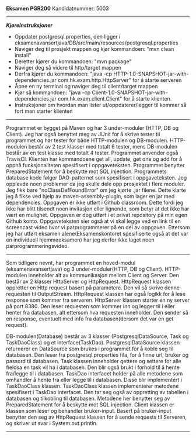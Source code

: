 **Eksamen PGR200**
Kandidatnummer: 5003
___________________________________________

***KjøreInstruksjoner***
- Oppdater postgresql.properties, den ligger i eksamenavansertjava/DB/src/main/resources/postgresql.properties
- Naviger deg til prosjekt mappen og kjør kommandoen: "mvn clean install"
- Deretter kjører du kommandoen: "mvn package"
- Naviger deg så videre til http/target mappen
- Derfra kjører du kommandoen: "java -cp HTTP-1.0-SNAPSHOT-jar-with-dependencies.jar com.hk.exam.http.HttpServer" for å starte serveren
- Åpne en ny terminal og naviger deg til client/target mappen
- Kjør så kommandoen: "java -cp Client-1.0-SNAPSHOT-jar-with-dependencies.jar com.hk.exam.client.Client" for å starte klienten.
- Instruksjoner om hvordan man lister ut/oppdaterer/legger til kommer så fort man starter klienten
_____________________________________________

Programmet er bygget på Maven og har 3 under-moduler (HTTP, DB og Client).
Jeg har også benyttet meg av JUnit for å skrive tester til programmet og har tester for både HTTP-modulen og DB-modulen.
HTTP-modulen består av 2 test klasser med totalt 6 tester, mens DB-modulen består av en test klasse med totalt 4 tester.
Programmet anvender også TravisCI.
Klienten har kommandoene get all, update, get one og add for å oppnå funksjonaliteten spesifisert i oppgaveteksten.
Programmet  benytter PreparedStatement for å beskytte mot SQL injection.
Programmets database kode følger DAO-patternet som spesifisert i oppgaveteksten.
Jeg opplevde noen problemer da jeg skulle dele opp prosjektet i flere moduler.
Jeg fikk bare "noClassDefFoundError" om jeg kjørte .jar filene.
Dette klarte jeg å fikse ved hjelp av maven-assembly-plugin, som lager en jar med dependencies.
Oppgaven er ikke utført i Github classroom. Dette fordi jeg ikke har blitt tilsendt noen invitasjon eller lignende, 
som betyr at det ikke har vært en mulighet. Oppgaven er dog utført i et privat repository på min egen Github konto.
Oppgaveteksten sier også at vi skal legge ved en link til en screencast video hvor vi parprogrammerer på en del av oppgaven.
Ettersom jeg har utført eksamen alene(Eksamenskontoret spesifiserte også at det var en individuell hjemmeeksamen) har
jeg derfor ikke laget noen parprogrammeringsvideo.
______________________________________________________

Som tidligere nevnt, har programmet en hoved-modul (eksamenavansertjava) og 3 under-moduler(HTTP, DB og Client).
HTTP-modulen inneholder alt av kommunikasjon mellom Client og Server. Den består av 2 klasser HttpServer og HttpRequest.
HttpRequest klassen oppretter en Http request basert på parametere. Den vil så skrive denne requesten til OutputStream.
HttpRequest klassen har også logikk for å lese response som kommer fra serveren. HttpServer klassen starter en ny server på 
port 8380. Den leser requesten som kommer inn og legger til i eller henter fra databasen, alt ettersom hva requesten inneholder.
Den sender så en response, eventuelt med info fra databasen(dersom det var en get request).

DB-modulen(Database) består av 3 klasser (PostgresqlDataSource, Task og TaskDaoClass) og et interface(TaskDao).
PostgresqlDataSource klassen returnerer en DataSource som brukes i programmet for å koble seg til databasen.
Den leser fra postgresql.properties fila, for å finne url, bruker og passord til databasen.
Task klassen inneholder gettere og settere for alle fieldsa en task vil ha i databasen. Den blir også brukt i forhold 
til å hente fra/legge til i databasen.
TaskDao interfacet holder på alle metodene som omhandler å hente fra eller legge til i databasen. Disse blir implementert
i TaskDaoClass klassen.
TaskDaoClass klassen implementerer metodene spesifisert i TaskDao interfacet. Den tar seg også av oppretting av tabellen 
i databasen og tilkobling til databasen.
Metodene her benytter seg av PreparedStatement for å beskytte mot SQL injection.
Client klassen er klassen som leser og behandler bruker-input. Basert på bruker-input benytter den seg av HttpRequest
klassen for å sende requests til Serveren, og skriver ut svar i System.out.println.

_________________________________________________


